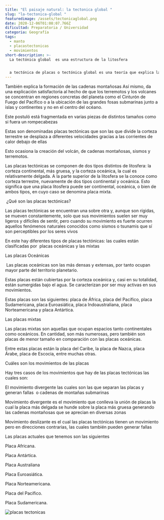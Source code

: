 ```yaml
---
title: "El paisaje natural: la tectonica global "
slug: "la-tectonica-global "
featuredimage: /assets/tectonicaglobal.png
date: 2020-12-06T01:08:07.766Z
dificultad: Preparatoria / Universidad
categoria: Geografía
tags:
  - manto
  - placastectonicas
  - movimientos
short-description: >-
  La tectónica global  es una estructura de la litosfera


  a tectónica de placas o tectónica global es una teoría que explica la forma en que está estructurada la litosfera La teoría da una explicación a las placas tectónicas que forman parte de la superficie de la Tierra y a los deslizamientos que se observan entre ellas en su movimiento sobre el manto terrestre fluido, sus direcciones e interacciones.
---
```



También explica la formación de las cadenas montañosas Así mismo, da una explicación satisfactoria al hecho de que los terremotos y los volcanes se concentran en regiones concretas del planeta como el Cinturón de Fuego del Pacífico o a la ubicación de las grandes fosas submarinas junto a islas y continentes y no en el centro del océano.

Este postuló está fragmentada en varias piezas de distintos tamaños como si fuera un rompecabezas 

Estas son denominadas placas tectónicas que son las que divide la corteza terrestre se desplaza a diferentes velocidades gracias a las corrientes de calor debajo de ellas 

Esto ocasiona la creación del volcán, de cadenas montañosas, sismos y terremotos.

Las placas tectónicas se componen de dos tipos distintos de litosfera: la corteza continental, más gruesa, y la corteza oceánica, la cual es relativamente delgada. A la parte superior de la litosfera se la conoce como corteza terrestre, nuevamente de dos tipos continental y oceánica. Esto significa que una placa litosfera puede ser continental, oceánica, o bien de ambos tipos, en cuyo caso se denomina placa mixta. 

 ¿Qué son las placas tectónicas?

Las placas tectónicas se encuentran una sobre otra y, aunque son rígidas, se mueven constantemente, solo que sus movimientos suelen ser muy ligeros y difíciles de sentir, pero cuando su movimiento es fuerte ocurren aquellos fenómenos naturales conocidos como sismos o tsunamis que sí son perceptibles por los seres vivos

En este hay diferentes tipos de placas tectónicas: las cuales están clasificadas por  placas oceánicas y las mixtas 

Las placas Oceánicas

 Las placas oceánicas son las más densas y extensas, por tanto ocupan mayor parte del territorio planetario.



Estas placas están cubiertas por la corteza oceánica y, casi en su totalidad, están sumergidas bajo el agua. Se caracterizan por ser muy activas en sus movimientos.

Estas placas son las siguientes: placa de África, placa del Pacífico, placa Sudamericana, placa Euroasiática, placa Indoaustraliana, placa Norteamericana y placa Antártica.

Las placas mixtas 

Las placas mixtas son aquellas que ocupan espacios tanto continentales como oceánicos. En cantidad, son más numerosas, pero también son placas de menor tamaño en comparación con las placas oceánicas.

Entre estas placas están la placa del Caribe, la placa de Nazca, placa Árabe, placa de Escocia, entre muchas otras.

Cuáles son los movimientos de las placas 

Hay tres casos de los movimientos que hay de las placas tectónicas las cuales son:

El movimiento divergente las cuales son las que separan las placas y generan fallas  o cadenas de montañas submarinas 

Movimiento divergente es el movimiento que conlleva la unión de placas la cual la placa más delgada se hunde sobre la placa más gruesa generando las cadenas montañosas que se aprecian en diversas zonas 

Movimiento deslizante es el cual las placas tectónicas tienen un movimiento pero en direcciones contrarias, las cuales también pueden generar fallas 

Las placas actuales que tenemos son las siguientes 

Placa Africana.

Placa Antártica.

Placa Australiana

Placa Euroasiática.

Placa Norteamericana.

Placa del Pacífico.

Placa Sudamericana.

![placas tectonicas ](/assets/placas-tectonicas.jpg "placas tectonicas ")
